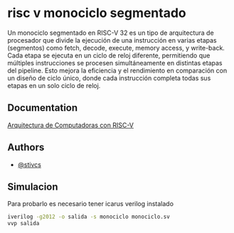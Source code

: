 
# risc v monociclo segmentado

Un monociclo segmentado en RISC-V 32 es un tipo de arquitectura de procesador que divide la ejecución de una instrucción en varias etapas (segmentos) como fetch, decode, execute, memory access, y write-back. Cada etapa se ejecuta en un ciclo de reloj diferente, permitiendo que múltiples instrucciones se procesen simultáneamente en distintas etapas del pipeline. Esto mejora la eficiencia y el rendimiento en comparación con un diseño de ciclo único, donde cada instrucción completa todas sus etapas en un solo ciclo de reloj.


## Documentation

[Arquitectura de Computadoras con RISC-V](https://editorial.utp.edu.co/ingenierias/arquitectura-de-computadoras-con-risc-v/)


## Authors

- [@stivcs](https://www.github.com/stivcs)

## Simulacion
Para probarlo es necesario tener icarus verilog instalado
```bash
iverilog -g2012 -o salida -s monociclo monociclo.sv
vvp salida

